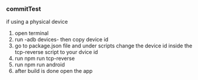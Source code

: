 ### commitTest
if using a physical device

1. open terminal
2. run -adb devices- then copy device id
3. go to package.json file and under scripts change the device id inside the tcp-reverse script to your dvice id
4. run npm run tcp-reverse
5. run npm run android
6. after build is done open the app 
                
